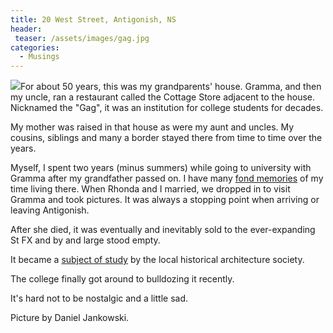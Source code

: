 ```yaml
---
title: 20 West Street, Antigonish, NS
header:
 teaser: /assets/images/gag.jpg
categories:
  - Musings
---
```

<img src="https://douglangille.github.io/assets/images/gag.jpg">For about 50 years, this was my grandparents' house. Gramma, and then my uncle, ran a restaurant called the Cottage Store adjacent to the house. Nicknamed the "Gag", it was an institution for college students for decades.

My mother was raised in that house as were my aunt and uncles. My cousins, siblings and many a border stayed there from time to time over the years.

Myself, I spent two years (minus summers) while going to university with Gramma after my grandfather passed on. I have many <a href="http://just.douglangille.ca/coffee-week-tuesday">fond memories</a> of my time living there. When Rhonda and I married, we dropped in to visit Gramma and took pictures. It was always a stopping point when arriving or leaving Antigonish.

After she died, it was eventually and inevitably sold to the ever-expanding St FX and by and large stood empty.

It became a <a href="http://people.stfx.ca/lstanley/history/gag.htm">subject of study</a> by the local historical architecture society.

The college finally got around to bulldozing it recently.

It's hard not to be nostalgic and a little sad.

Picture by Daniel Jankowski.